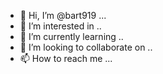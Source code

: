 - 👋 Hi, I’m @bart919 ...
- 👀 I’m interested in ..
- 🌱 I’m currently learning ..
- 💞️ I’m looking to collaborate on ..
- 📫 How to reach me ...

<!---
bart919/bart919 is a ✨ special ✨ repository because its `README.md` (this file) appears on your GitHub profile.
You can click the Preview link to take a look at your changes.
--->

